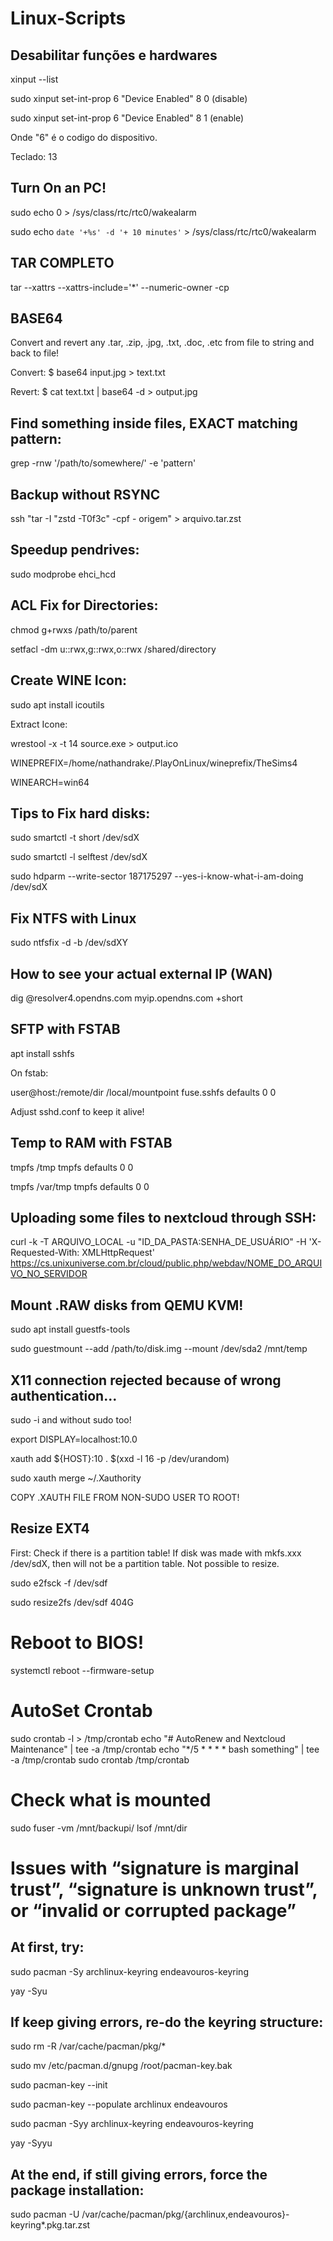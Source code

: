 # Linux-Scripts

## Desabilitar funções e hardwares

xinput --list

sudo xinput set-int-prop 6 "Device Enabled" 8 0 (disable)

sudo xinput set-int-prop 6 "Device Enabled" 8 1 (enable)

Onde "6" é o codigo do dispositivo.

Teclado: 13

## Turn On an PC!

sudo echo 0 > /sys/class/rtc/rtc0/wakealarm

sudo echo `date '+%s' -d '+ 10 minutes'` > /sys/class/rtc/rtc0/wakealarm

## TAR COMPLETO

tar --xattrs --xattrs-include='*' --numeric-owner -cp

## BASE64

Convert and revert any .tar, .zip, .jpg, .txt, .doc, .etc from file to string and back to file!

Convert:
$ base64 input.jpg > text.txt

Revert:
$ cat text.txt | base64 -d > output.jpg

## Find something inside files, EXACT matching pattern:
grep -rnw '/path/to/somewhere/' -e 'pattern'

## Backup without RSYNC

ssh "tar -I "zstd -T0f3c" -cpf - origem" > arquivo.tar.zst

## Speedup pendrives:

sudo modprobe ehci_hcd

## ACL Fix for Directories:

chmod g+rwxs /path/to/parent

setfacl -dm u::rwx,g::rwx,o::rwx /shared/directory

## Create WINE Icon:

sudo apt install icoutils

Extract Icone:

wrestool -x -t 14 source.exe > output.ico

WINEPREFIX=/home/nathandrake/.PlayOnLinux/wineprefix/TheSims4

WINEARCH=win64

## Tips to Fix hard disks:

sudo smartctl -t short /dev/sdX

sudo smartctl -l selftest /dev/sdX

sudo hdparm --write-sector 187175297 --yes-i-know-what-i-am-doing /dev/sdX

## Fix NTFS with Linux

sudo ntfsfix -d -b /dev/sdXY

## How to see your actual external IP (WAN)

dig @resolver4.opendns.com myip.opendns.com +short

## SFTP with FSTAB

apt install sshfs

On fstab:

user@host:/remote/dir  /local/mountpoint  fuse.sshfs  defaults  0  0

Adjust sshd.conf to keep it alive!

## Temp to RAM with FSTAB

tmpfs /tmp tmpfs defaults 0 0

tmpfs /var/tmp tmpfs defaults 0 0

## Uploading some files to nextcloud through SSH:

curl -k -T ARQUIVO_LOCAL -u "ID_DA_PASTA:SENHA_DE_USUÁRIO" -H 'X-Requested-With: XMLHttpRequest' https://cs.unixuniverse.com.br/cloud/public.php/webdav/NOME_DO_ARQUIVO_NO_SERVIDOR

## Mount .RAW disks from QEMU KVM!

sudo apt install guestfs-tools

sudo guestmount --add /path/to/disk.img --mount /dev/sda2 /mnt/temp

## X11 connection rejected because of wrong authentication...

sudo -i and without sudo too!

export DISPLAY=localhost:10.0

xauth add ${HOST}:10 . $(xxd -l 16 -p /dev/urandom)

sudo xauth merge ~/.Xauthority

COPY .XAUTH FILE FROM NON-SUDO USER TO ROOT!

## Resize EXT4

First: Check if there is a partition table! If disk was made with mkfs.xxx /dev/sdX, then will not be a partition table. Not possible to resize.

sudo e2fsck -f /dev/sdf

sudo resize2fs /dev/sdf 404G

# Reboot to BIOS!

systemctl reboot --firmware-setup

# AutoSet Crontab

sudo crontab -l > /tmp/crontab
echo "# AutoRenew and Nextcloud Maintenance" | tee -a /tmp/crontab
echo "*/5 * * * * bash something" | tee -a /tmp/crontab
sudo crontab /tmp/crontab

# Check what is mounted

sudo fuser -vm /mnt/backupi/
lsof /mnt/dir

# Issues with “signature is marginal trust”, “signature is unknown trust”, or “invalid or corrupted package”

## At first, try:

sudo pacman -Sy archlinux-keyring endeavouros-keyring

yay -Syu

## If keep giving errors, re-do the keyring structure:

sudo rm -R /var/cache/pacman/pkg/*

sudo mv /etc/pacman.d/gnupg /root/pacman-key.bak

sudo pacman-key --init

sudo pacman-key --populate archlinux endeavouros

sudo pacman -Syy archlinux-keyring endeavouros-keyring

yay -Syyu

## At the end, if still giving errors, force the package installation:


sudo pacman -U /var/cache/pacman/pkg/{archlinux,endeavouros}-keyring*.pkg.tar.zst
